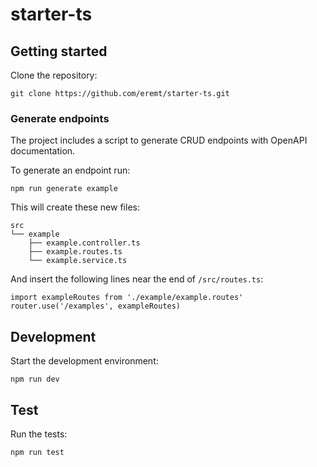 # starter-ts

## Getting started
Clone the repository:
```
git clone https://github.com/eremt/starter-ts.git
```

### Generate endpoints
The project includes a script to generate CRUD endpoints with OpenAPI documentation.

To generate an endpoint run:
```
npm run generate example
```

This will create these new files:
```
src
└── example
    ├── example.controller.ts
    ├── example.routes.ts
    └── example.service.ts
```

And insert the following lines near the end of `/src/routes.ts`:
```
import exampleRoutes from './example/example.routes'
router.use('/examples', exampleRoutes)
```

## Development
Start the development environment:
```
npm run dev
```

## Test
Run the tests:
```
npm run test
```
